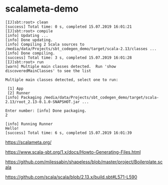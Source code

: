 # scalameta-demo

```
[IJ]sbt:root> clean
[success] Total time: 0 s, completed 15.07.2019 16:01:21
[IJ]sbt:root> compile
[info] Updating ...
[info] Done updating.
[info] Compiling 2 Scala sources to /media/data/Projects/sbt_codegen_demo/target/scala-2.13/classes ...
[info] Done compiling.
[success] Total time: 3 s, completed 15.07.2019 16:01:28
[IJ]sbt:root> run
[warn] Multiple main classes detected.  Run 'show discoveredMainClasses' to see the list

Multiple main classes detected, select one to run:

 [1] App
 [2] Runner
[info] Packaging /media/data/Projects/sbt_codegen_demo/target/scala-2.13/root_2.13-0.1.0-SNAPSHOT.jar ...

Enter number: [info] Done packaging.
2

[info] Running Runner 
Hello!
[success] Total time: 6 s, completed 15.07.2019 16:01:39
```

https://scalameta.org/

https://www.scala-sbt.org/1.x/docs/Howto-Generating-Files.html

https://github.com/milessabin/shapeless/blob/master/project/Boilerplate.scala

https://github.com/scala/scala/blob/2.13.x/build.sbt#L571-L590
